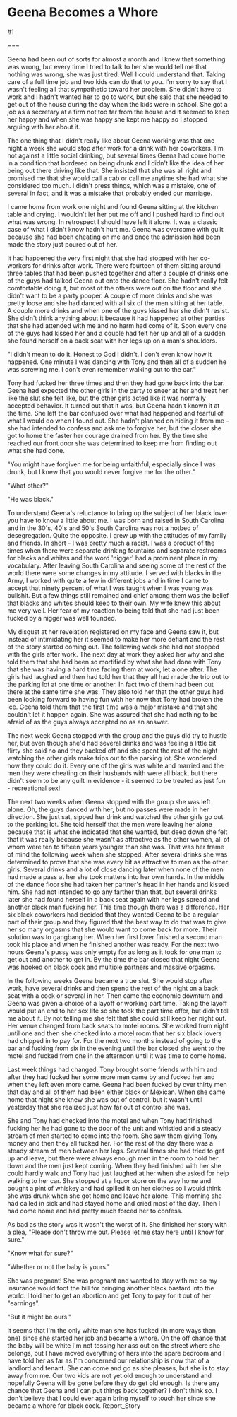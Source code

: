 Geena Becomes a Whore
=====================
#1 

===

Geena had been out of sorts for almost a month and I knew that something was wrong, but every time I tried to talk to her she would tell me that nothing was wrong, she was just tired. Well I could understand that. Taking care of a full time job and two kids can do that to you. I'm sorry to say that I wasn't feeling all that sympathetic toward her problem. She didn't have to work and I hadn't wanted her to go to work, but she said that she needed to get out of the house during the day when the kids were in school. She got a job as a secretary at a firm not too far from the house and it seemed to keep her happy and when she was happy she kept me happy so I stopped arguing with her about it. 

The one thing that I didn't really like about Geena working was that one night a week she would stop after work for a drink with her coworkers. I'm not against a little social drinking, but several times Geena had come home in a condition that bordered on being drunk and I didn't like the idea of her being out there driving like that. She insisted that she was all right and promised me that she would call a cab or call me anytime she had what she considered too much. I didn't press things, which was a mistake, one of several in fact, and it was a mistake that probably ended our marriage. 

I came home from work one night and found Geena sitting at the kitchen table and crying. I wouldn't let her put me off and I pushed hard to find out what was wrong. In retrospect I should have left it alone. It was a classic case of what I didn't know hadn't hurt me. Geena was overcome with guilt because she had been cheating on me and once the admission had been made the story just poured out of her. 

It had happened the very first night that she had stopped with her co-workers for drinks after work. There were fourteen of them sitting around three tables that had been pushed together and after a couple of drinks one of the guys had talked Geena out onto the dance floor. She hadn't really felt comfortable doing it, but most of the others were out on the floor and she didn't want to be a party pooper. A couple of more drinks and she was pretty loose and she had danced with all six of the men sitting at her table. A couple more drinks and when one of the guys kissed her she didn't resist. She didn't think anything about it because it had happened at other parties that she had attended with me and no harm had come of it. Soon every one of the guys had kissed her and a couple had felt her up and all of a sudden she found herself on a back seat with her legs up on a man's shoulders. 

"I didn't mean to do it. Honest to God I didn't. I don't even know how it happened. One minute I was dancing with Tony and then all of a sudden he was screwing me. I don't even remember walking out to the car." 

Tony had fucked her three times and then they had gone back into the bar. Geena had expected the other girls in the party to sneer at her and treat her like the slut she felt like, but the other girls acted like it was normally accepted behavior. It turned out that it was, but Geena hadn't known it at the time. She left the bar confused over what had happened and fearful of what I would do when I found out. She hadn't planned on hiding it from me - she had intended to confess and ask me to forgive her, but the closer she got to home the faster her courage drained from her. By the time she reached our front door she was determined to keep me from finding out what she had done. 

"You might have forgiven me for being unfaithful, especially since I was drunk, but I knew that you would never forgive me for the other." 

"What other?" 

"He was black." 

To understand Geena's reluctance to bring up the subject of her black lover you have to know a little about me. I was born and raised in South Carolina and in the 30's, 40's and 50's South Carolina was not a hotbed of desegregation. Quite the opposite. I grew up with the attitudes of my family and friends. In short - I was pretty much a racist. I was a product of the times when there were separate drinking fountains and separate restrooms for blacks and whites and the word 'nigger' had a prominent place in my vocabulary. After leaving South Carolina and seeing some of the rest of the world there were some changes in my attitude. I served with blacks in the Army, I worked with quite a few in different jobs and in time I came to accept that ninety percent of what I was taught when I was young was bullshit. But a few things still remained and chief among them was the belief that blacks and whites should keep to their own. My wife knew this about me very well. Her fear of my reaction to being told that she had just been fucked by a nigger was well founded. 

My disgust at her revelation registered on my face and Geena saw it, but instead of intimidating her it seemed to make her more defiant and the rest of the story started coming out. The following week she had not stopped with the girls after work. The next day at work they asked her why and she told them that she had been so mortified by what she had done with Tony that she was having a hard time facing them at work, let alone after. The girls had laughed and then had told her that they all had made the trip out to the parking lot at one time or another. In fact two of them had been out there at the same time she was. They also told her that the other guys had been looking forward to having fun with her now that Tony had broken the ice. Geena told them that the first time was a major mistake and that she couldn't let it happen again. She was assured that she had nothing to be afraid of as the guys always accepted no as an answer. 

The next week Geena stopped with the group and the guys did try to hustle her, but even though she'd had several drinks and was feeling a little bit flirty she said no and they backed off and she spent the rest of the night watching the other girls make trips out to the parking lot. She wondered how they could do it. Every one of the girls was white and married and the men they were cheating on their husbands with were all black, but there didn't seem to be any guilt in evidence - it seemed to be treated as just fun - recreational sex! 

The next two weeks when Geena stopped with the group she was left alone. Oh, the guys danced with her, but no passes were made in her direction. She just sat, sipped her drink and watched the other girls go out to the parking lot. She told herself that the men were leaving her alone because that is what she indicated that she wanted, but deep down she felt that it was really because she wasn't as attractive as the other women, all of whom were ten to fifteen years younger than she was. That was her frame of mind the following week when she stopped. After several drinks she was determined to prove that she was every bit as attractive to men as the other girls. Several drinks and a lot of close dancing later when none of the men had made a pass at her she took matters into her own hands. In the middle of the dance floor she had taken her partner's head in her hands and kissed him. She had not intended to go any farther than that, but several drinks later she had found herself in a back seat again with her legs spread and another black man fucking her. This time though there was a difference. Her six black coworkers had decided that they wanted Geena to be a regular part of their group and they figured that the best way to do that was to give her so many orgasms that she would want to come back for more. Their solution was to gangbang her. When her first lover finished a second man took his place and when he finished another was ready. For the next two hours Geena's pussy was only empty for as long as it took for one man to get out and another to get in. By the time the bar closed that night Geena was hooked on black cock and multiple partners and massive orgasms. 

In the following weeks Geena became a true slut. She would stop after work, have several drinks and then spend the rest of the night on a back seat with a cock or several in her. Then came the economic downturn and Geena was given a choice of a layoff or working part time. Taking the layoff would put an end to her sex life so she took the part time offer, but didn't tell me about it. By not telling me she felt that she could still keep her night out. Her venue changed from back seats to motel rooms. She worked from eight until one and then she checked into a motel room that her six black lovers had chipped in to pay for. For the next two months instead of going to the bar and fucking from six in the evening until the bar closed she went to the motel and fucked from one in the afternoon until it was time to come home. 

Last week things had changed. Tony brought some friends with him and after they had fucked her some more men came by and fucked her and when they left even more came. Geena had been fucked by over thirty men that day and all of them had been either black or Mexican. When she came home that night she knew she was out of control, but it wasn't until yesterday that she realized just how far out of control she was. 

She and Tony had checked into the motel and when Tony had finished fucking her he had gone to the door of the unit and whistled and a steady stream of men started to come into the room. She saw them giving Tony money and then they all fucked her. For the rest of the day there was a steady stream of men between her legs. Several times she had tried to get up and leave, but there were always enough men in the room to hold her down and the men just kept coming. When they had finished with her she could hardly walk and Tony had just laughed at her when she asked for help walking to her car. She stopped at a liquor store on the way home and bought a pint of whiskey and had spilled it on her clothes so I would think she was drunk when she got home and leave her alone. This morning she had called in sick and had stayed home and cried most of the day. Then I had come home and had pretty much forced her to confess. 

As bad as the story was it wasn't the worst of it. She finished her story with a plea, "Please don't throw me out. Please let me stay here until I know for sure." 

"Know what for sure?" 

"Whether or not the baby is yours." 

She was pregnant! She was pregnant and wanted to stay with me so my insurance would foot the bill for bringing another black bastard into the world. I told her to get an abortion and get Tony to pay for it out of her "earnings". 

"But it might be ours." 

It seems that I'm the only white man she has fucked (in more ways than one) since she started her job and became a whore. On the off chance that the baby will be white I'm not tossing her ass out on the street where she belongs, but I have moved everything of hers into the spare bedroom and I have told her as far as I'm concerned our relationship is now that of a landlord and tenant. She can come and go as she pleases, but she is to stay away from me. Our two kids are not yet old enough to understand and hopefully Geena will be gone before they do get old enough. Is there any chance that Geena and I can put things back together? I don't think so. I don't believe that I could ever again bring myself to touch her since she became a whore for black cock. Report_Story 
